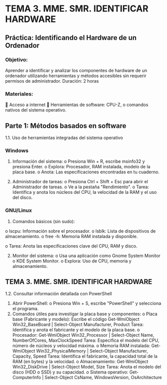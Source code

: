 # TEMA 3. MME. SMR. IDENTIFICAR HARDWARE

## Práctica: Identificando el Hardware de un Ordenador

### Objetivo:
Aprender a identificar y analizar los componentes de hardware de un ordenador utilizando
herramientas y métodos accesibles sin requerir permisos de administrador.
Duración: 2 horas

### Materiales:
 Acceso a internet
 Herramientas de software: CPU-Z, o comandos nativos del sistema operativo.


## Parte 1: Métodos basados en software

1.1. Uso de herramientas integradas del sistema operativo

### Windows

1. Información del sistema:
o Presiona Win + R, escribe msinfo32 y presiona Enter.
o Explora: Procesador, RAM instalada, modelo de la placa base.
o Anota: Las especificaciones encontradas en tu cuaderno.

2. Administrador de tareas:
o Presiona Ctrl + Shift + Esc para abrir el Administrador de tareas.
o Ve a la pestaña "Rendimiento".
o Tarea: Identifica y anota los núcleos del CPU, la velocidad de la RAM y el uso del
disco.

### GNU/Linux

1. Comandos básicos (sin sudo):

o lscpu: Información sobre el procesador.
o lsblk: Lista de dispositivos de almacenamiento.
o free -h: Memoria RAM instalada y disponible.

o Tarea: Anota las especificaciones clave del CPU, RAM y disco.

2. Monitor del sistema:
o Usa una aplicación como Gnome System Monitor o KDE System Monitor.
o Explora: Uso de CPU, memoria y almacenamiento.

## TEMA 3. MME. SMR. IDENTIFICAR HARDWARE

1.2. Consultar información detallada con PowerShell
1. Abrir PowerShell:
o Presiona Win + S, escribe "PowerShell" y selecciona el programa.
2. Comandos útiles para investigar la placa base y componentes:
o Placa base (Fabricante y modelo):
Escribe el código
Get-WmiObject Win32_BaseBoard | Select-Object Manufacturer, Product
Tarea: Identifica y anota el fabricante y el modelo de la placa base.
o Procesador:
Get-WmiObject Win32_Processor | Select-Object Name, NumberOfCores, MaxClockSpeed
Tarea: Especifica el modelo del CPU, número de núcleos y velocidad
máxima.
o Memoria RAM instalada:
Get-WmiObject Win32_PhysicalMemory | Select-Object Manufacturer, Capacity, Speed
Tarea: Identifica el fabricante, la capacidad total de la RAM (en bytes) y la
velocidad.
o Almacenamiento:
Get-WmiObject Win32_DiskDrive | Select-Object Model, Size
Tarea: Anota el modelo del disco (HDD o SSD) y su capacidad.
o Sistema operativo:
Get-ComputerInfo | Select-Object CsName, WindowsVersion, OsArchitecture
